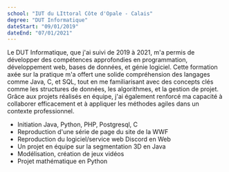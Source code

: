 ```yaml
---
school: "IUT du LIttoral Côte d'Opale - Calais"
degree: "DUT Informatique"
dateStart: "09/01/2019"
dateEnd: "07/01/2021"
---
```


Le DUT Informatique, que j'ai suivi de 2019 à 2021, m'a permis de développer des compétences approfondies en programmation, développement web, bases de données, et génie logiciel. Cette formation axée sur la pratique m'a offert une solide compréhension des langages comme Java, C, et SQL, tout en me familiarisant avec des concepts clés comme les structures de données, les algorithmes, et la gestion de projet. Grâce aux projets réalisés en équipe, j'ai également renforcé ma capacité à collaborer efficacement et à appliquer les méthodes agiles dans un contexte professionnel.


- Initiation Java, Python, PHP, Postgresql, C
- Reproduction d'une série de page du site de la WWF
- Reproduction du logiciel/service web Discord en Web
- Un projet en équipe sur la segmentation 3D en Java
- Modélisation, création de jeux vidéos
- Projet mathématique en Python

